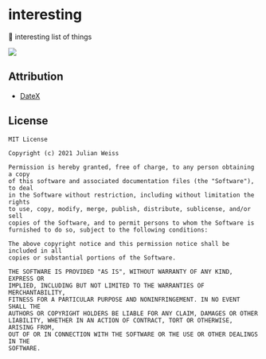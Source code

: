 # interesting

💾  interesting list of things

![](https://user-images.githubusercontent.com/951011/126082447-5ff5c056-a811-4c92-b7d5-5ed9199aa061.png)


## Attribution

- [DateX](https://github.com/foo123/DateX)

## License 

```
MIT License

Copyright (c) 2021 Julian Weiss

Permission is hereby granted, free of charge, to any person obtaining a copy
of this software and associated documentation files (the "Software"), to deal
in the Software without restriction, including without limitation the rights
to use, copy, modify, merge, publish, distribute, sublicense, and/or sell
copies of the Software, and to permit persons to whom the Software is
furnished to do so, subject to the following conditions:

The above copyright notice and this permission notice shall be included in all
copies or substantial portions of the Software.

THE SOFTWARE IS PROVIDED "AS IS", WITHOUT WARRANTY OF ANY KIND, EXPRESS OR
IMPLIED, INCLUDING BUT NOT LIMITED TO THE WARRANTIES OF MERCHANTABILITY,
FITNESS FOR A PARTICULAR PURPOSE AND NONINFRINGEMENT. IN NO EVENT SHALL THE
AUTHORS OR COPYRIGHT HOLDERS BE LIABLE FOR ANY CLAIM, DAMAGES OR OTHER
LIABILITY, WHETHER IN AN ACTION OF CONTRACT, TORT OR OTHERWISE, ARISING FROM,
OUT OF OR IN CONNECTION WITH THE SOFTWARE OR THE USE OR OTHER DEALINGS IN THE
SOFTWARE.
```